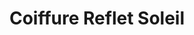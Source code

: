---
title: "Coiffure Reflet Soleil"
url: /vaudreuil-dorion/coiffure-reflet-soleil/
shop: hairdresser
---
